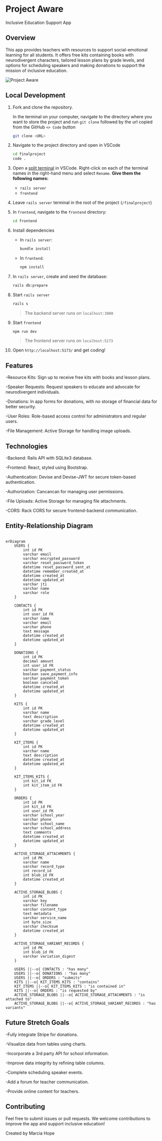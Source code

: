#  Project Aware
Inclusive Education Support App


## Overview
This app provides teachers with resources to support social-emotional learning for all students. It offers free kits containing books with neurodivergent characters, tailored lesson plans by grade levels, and options for scheduling speakers and making donations to support the mission of inclusive education.

![Project Aware](https://raw.githubusercontent.com/mhope21/finalproject/main/frontend/public/ProjectAware.gif)

## Local Development

1. Fork and clone the repository.

    In the terminal on your computer, navigate to the directory where you want to store the project and run `git clone` followed by the url copied from the GitHub `<> Code` button

     ```sh
     git clone <URL>
     ```

2. Navigate to the project directory and open in VSCode

    ```sh
    cd finalproject
    code .
    ```

3. Open a [split terminal](https://code.visualstudio.com/docs/terminal/basics#_groups-split-panes) in VSCode. Right-click on each of the terminal names in the right-hand menu and select `Rename`. **Give them the following names:**

   - `rails server`
   - `frontend`

4. Leave `rails server` terminal in the root of the project (`/finalproject`)
5. In `frontend`, navigate to the `frontend` directory:

   ```sh
   cd frontend
   ```

6. Install dependencies

    - In `rails server`:

       ```sh
       bundle install
       ```

    - In `frontend`:

       ```sh
       npm install
       ```

7. In `rails server`, create and seed the database:

    ```sh
    rails db:prepare
    ```

8. Start `rails server`

   ```sh
   rails s
   ```

    > The backend server runs on `localhost:3000`

9. Start `frontend`

    ```sh
    npm run dev
    ```

    > The frontend server runs on `localhost:5173`

10. Open `http://localhost:5173/` and get coding!

## Features

-Resource Kits: Sign up to receive free kits with books and lesson plans.

-Speaker Requests: Request speakers to educate and advocate for neurodivergent individuals.

-Donations: In app forms for donations, with no storage of financial data for better security.

-User Roles: Role-based access control for administrators and regular users.

-File Management: Active Storage for handling image uploads.

## Technologies
-Backend: Rails API with SQLite3 database.

-Frontend: React, styled using Bootstrap.

-Authentication: Devise and Devise-JWT for secure token-based authentication.

-Authorization: Cancancan for managing user permissions.

-File Uploads: Active Storage for managing file attachments.

-CORS: Rack CORS for secure frontend-backend communication.

## Entity-Relationship Diagram

```mermaid

erDiagram
    USERS {
        int id PK
        varchar email
        varchar encrypted_password
        varchar reset_password_token
        datetime reset_password_sent_at
        datetime remember_created_at
        datetime created_at
        datetime updated_at
        varchar jti
        varchar name
        varchar role
    }

    CONTACTS {
        int id PK
        int user_id FK
        varchar name
        varchar email
        varchar phone
        text message
        datetime created_at
        datetime updated_at
    }

    DONATIONS {
        int id PK
        decimal amount
        int user_id FK
        varchar payment_status
        boolean save_payment_info
        varchar payment_token
        boolean canceled
        datetime created_at
        datetime updated_at
    }

    KITS {
        int id PK
        varchar name
        text description
        varchar grade_level
        datetime created_at
        datetime updated_at
    }

    KIT_ITEMS {
        int id PK
        varchar name
        text description
        datetime created_at
        datetime updated_at
    }

    KIT_ITEMS_KITS {
        int kit_id FK
        int kit_item_id FK
    }

    ORDERS {
        int id PK
        int kit_id FK
        int user_id FK
        varchar school_year
        varchar phone
        varchar school_name
        varchar school_address
        text comments
        datetime created_at
        datetime updated_at
    }

    ACTIVE_STORAGE_ATTACHMENTS {
        int id PK
        varchar name
        varchar record_type
        int record_id
        int blob_id FK
        datetime created_at
    }

    ACTIVE_STORAGE_BLOBS {
        int id PK
        varchar key
        varchar filename
        varchar content_type
        text metadata
        varchar service_name
        int byte_size
        varchar checksum
        datetime created_at
    }

    ACTIVE_STORAGE_VARIANT_RECORDS {
        int id PK
        int blob_id FK
        varchar variation_digest
    }

    USERS ||--o{ CONTACTS : "has many"
    USERS ||--o{ DONATIONS : "has many"
    USERS ||--o{ ORDERS : "submits"
    KITS ||--o{ KIT_ITEMS_KITS : "contains"
    KIT_ITEMS ||--o{ KIT_ITEMS_KITS : "is contained in"
    KITS ||--o{ ORDERS : "is requested by"
    ACTIVE_STORAGE_BLOBS ||--o{ ACTIVE_STORAGE_ATTACHMENTS : "is attached to"
    ACTIVE_STORAGE_BLOBS ||--o{ ACTIVE_STORAGE_VARIANT_RECORDS : "has variants"

```




## Future Stretch Goals
-Fully integrate Stripe for donations.

-Visualize data from tables using charts.

-Incorporate a 3rd party API for school information.

-Improve data integrity by refining table columns.

-Complete scheduling speaker events.

-Add a forum for teacher communication.

-Provide online content for teachers.


## Contributing
Feel free to submit issues or pull requests. We welcome contributions to improve the app and support inclusive education!

Created by Marcia Hope
